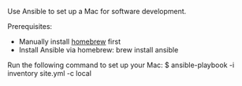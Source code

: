 Use Ansible to set up a Mac for software development.

Prerequisites:
* Manually install [homebrew](https://brew.sh/) first
* Install Ansible via homebrew: brew install ansible

Run the following command to set up your Mac:
$ ansible-playbook -i inventory site.yml -c local
